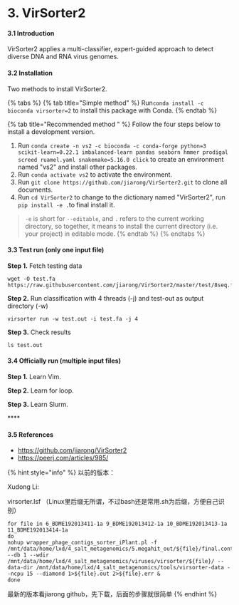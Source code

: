 # 3. VirSorter2

#### 3.1 Introduction

VirSorter2 applies a multi-classifier, expert-guided approach to detect diverse DNA and RNA virus genomes.

#### 3.2 Installation 

Two methods to install VirSorter2.

{% tabs %}
{% tab title="Simple method" %}
Run`conda install -c bioconda virsorter=2` to install this package with Conda.
{% endtab %}

{% tab title="Recommended method " %}
Follow the four steps below to install a development version.

1. Run `conda create -n vs2 -c bioconda -c conda-forge python=3 scikit-learn=0.22.1 imbalanced-learn pandas seaborn hmmer prodigal screed ruamel.yaml snakemake=5.16.0 click` to create an environment named "vs2"  and install other packages.
2. Run `conda activate vs2` to activate the environment.
3. Run `git clone https://github.com/jiarong/VirSorter2.git` to clone all documents.
4. Run `cd VirSorter2` to change to the dictionary named "VirSorter2", run `pip install -e .`to final install it.  

> `-e` is short for `--editable`, and `.` refers to the current working directory, so together, it means to install the current directory \(i.e. your project\) in editable mode.
{% endtab %}
{% endtabs %}

#### 3.3 Test run \(only one input file\)

**Step 1.** Fetch testing data

```text
wget -O test.fa https://raw.githubusercontent.com/jiarong/VirSorter2/master/test/8seq.fa 
```

**Step 2.** Run classification with 4 threads \(-j\) and test-out as output directory \(-w\)

```text
virsorter run -w test.out -i test.fa -j 4
```

**Step 3.** Check results

```text
ls test.out
```

#### 3.4 Officially run \(multiple input files\)

**Step 1.** Learn Vim.



**Step 2.** Learn for loop.



**Step 3.** Learn Slurm.

 

\*\*\*\*

#### 3.5 References

* https://github.com/jiarong/VirSorter2
* https://peerj.com/articles/985/ 



{% hint style="info" %}
以前的版本：

Xudong Li:

virsorter.lsf （Linux里后缀无所谓，不过bash还是常用.sh为后缀，方便自己识别）

```text
for file in 6_BDME192013411-1a 9_BDME192013412-1a 10_BDME192013413-1a 11_BDME192013414-1a
do
nohup wrapper_phage_contigs_sorter_iPlant.pl -f /mnt/data/home/lxd/4_salt_metagenomics/5.megahit_out/${file}/final.contigs.fa --db 1 --wdir /mnt/data/home/lxd/4_salt_metagenomics/viruses/virsorter/${file}/ --data-dir /mnt/data/home/lxd/4_salt_metagenomics/tools/virsorter-data --ncpu 15 --diamond 1>${file}.out 2>${file}.err &
done
```

最新的版本看jiarong github，先下载，后面的步骤就很简单
{% endhint %}



